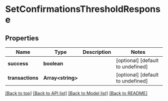 # SetConfirmationsThresholdResponse

## Properties

|Name | Type | Description | Notes|
|------------ | ------------- | ------------- | -------------|
|**success** | **boolean** |  | [optional] [default to undefined]|
|**transactions** | **Array&lt;string&gt;** |  | [optional] [default to undefined]|




[[Back to top]](#) [[Back to API list]](../../README.md#documentation-for-api-endpoints) [[Back to Model list]](../../README.md#documentation-for-models) [[Back to README]](../../README.md)
